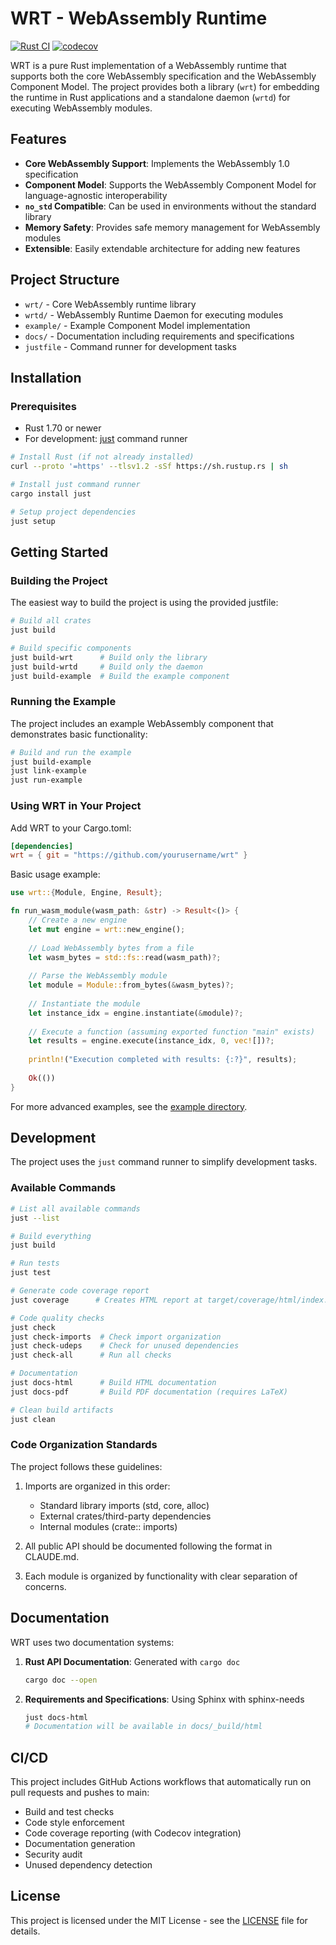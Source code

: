 # WRT - WebAssembly Runtime

[![Rust CI](https://github.com/avrabe/wrt/actions/workflows/ci.yml/badge.svg)](https://github.com/avrabe/wrt/actions/workflows/ci.yml)
[![codecov](https://codecov.io/gh/avrabe/wrt/graph/badge.svg?token=angh0LQdpK)](https://codecov.io/gh/avrabe/wrt)

WRT is a pure Rust implementation of a WebAssembly runtime that supports both the core WebAssembly specification and the WebAssembly Component Model. The project provides both a library (`wrt`) for embedding the runtime in Rust applications and a standalone daemon (`wrtd`) for executing WebAssembly modules.

## Features

- **Core WebAssembly Support**: Implements the WebAssembly 1.0 specification
- **Component Model**: Supports the WebAssembly Component Model for language-agnostic interoperability
- **`no_std` Compatible**: Can be used in environments without the standard library
- **Memory Safety**: Provides safe memory management for WebAssembly modules
- **Extensible**: Easily extendable architecture for adding new features

## Project Structure

- `wrt/` - Core WebAssembly runtime library
- `wrtd/` - WebAssembly Runtime Daemon for executing modules
- `example/` - Example Component Model implementation
- `docs/` - Documentation including requirements and specifications
- `justfile` - Command runner for development tasks

## Installation

### Prerequisites

- Rust 1.70 or newer
- For development: [just](https://github.com/casey/just) command runner

```bash
# Install Rust (if not already installed)
curl --proto '=https' --tlsv1.2 -sSf https://sh.rustup.rs | sh

# Install just command runner
cargo install just

# Setup project dependencies
just setup
```

## Getting Started

### Building the Project

The easiest way to build the project is using the provided justfile:

```bash
# Build all crates
just build

# Build specific components
just build-wrt      # Build only the library
just build-wrtd     # Build only the daemon
just build-example  # Build the example component
```

### Running the Example

The project includes an example WebAssembly component that demonstrates basic functionality:

```bash
# Build and run the example
just build-example
just link-example
just run-example
```

### Using WRT in Your Project

Add WRT to your Cargo.toml:

```toml
[dependencies]
wrt = { git = "https://github.com/yourusername/wrt" }
```

Basic usage example:

```rust
use wrt::{Module, Engine, Result};

fn run_wasm_module(wasm_path: &str) -> Result<()> {
    // Create a new engine
    let mut engine = wrt::new_engine();
    
    // Load WebAssembly bytes from a file
    let wasm_bytes = std::fs::read(wasm_path)?;
    
    // Parse the WebAssembly module
    let module = Module::from_bytes(&wasm_bytes)?;
    
    // Instantiate the module
    let instance_idx = engine.instantiate(&module)?;
    
    // Execute a function (assuming exported function "main" exists)
    let results = engine.execute(instance_idx, 0, vec![])?;
    
    println!("Execution completed with results: {:?}", results);
    
    Ok(())
}
```

For more advanced examples, see the [example directory](./example).

## Development

The project uses the `just` command runner to simplify development tasks.

### Available Commands

```bash
# List all available commands
just --list

# Build everything
just build

# Run tests
just test

# Generate code coverage report
just coverage      # Creates HTML report at target/coverage/html/index.html

# Code quality checks
just check
just check-imports  # Check import organization
just check-udeps    # Check for unused dependencies 
just check-all      # Run all checks

# Documentation
just docs-html      # Build HTML documentation
just docs-pdf       # Build PDF documentation (requires LaTeX)

# Clean build artifacts
just clean
```

### Code Organization Standards

The project follows these guidelines:

1. Imports are organized in this order:
   - Standard library imports (std, core, alloc)
   - External crates/third-party dependencies
   - Internal modules (crate:: imports)

2. All public API should be documented following the format in CLAUDE.md.

3. Each module is organized by functionality with clear separation of concerns.

## Documentation

WRT uses two documentation systems:

1. **Rust API Documentation**: Generated with `cargo doc`

   ```bash
   cargo doc --open
   ```

2. **Requirements and Specifications**: Using Sphinx with sphinx-needs

   ```bash
   just docs-html
   # Documentation will be available in docs/_build/html
   ```

## CI/CD

This project includes GitHub Actions workflows that automatically run on pull requests and pushes to main:

- Build and test checks
- Code style enforcement
- Code coverage reporting (with Codecov integration)
- Documentation generation
- Security audit
- Unused dependency detection

## License

This project is licensed under the MIT License - see the [LICENSE](LICENSE) file for details.

